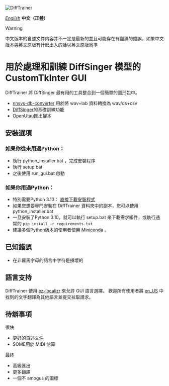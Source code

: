 ![DiffTrainer](https://github.com/agentasteriski/DiffTrainer/blob/main/assets/difftrainerlogo.png?raw=true)

*[English](./README.md)* **中文（正體）**

> [!WARNING]
> 中文版本的自述文件内容并不一定是最新的並且可能存在有翻譯的錯誤，如果中文版本與英文原版有什麽出入的話以英文原版爲準

# 用於處理和訓練 DiffSinger 模型的 CustomTkInter GUI
DiffTrainer 將 DiffSinger 最有用的工具整合到一個簡單的圖形包中。
- [nnsvs-db-converter](https://github.com/UtaUtaUtau/nnsvs-db-converter) 用於將 wav+lab 資料轉換為 wav/ds+csv
- [DiffSinger](https://github.com/openvpi/DiffSinger)的基礎訓練功能
- OpenUtau匯出腳本
## 安裝選項
### 如果你從未用過Python：
- 執行 python_installer.bat ，完成安裝程序
- 執行 setup.bat
- 之後使用 run_gui.bat 啟動

### 如果你用過Python：
- 特別需要Python 3.10： [直接下載安裝程式](https://www.python.org/ftp/python/3.10.11/python-3.10.11-amd64.exe)
- 如果您想要專門安裝在 DiffTrainer 資料夾中的副本，您可以使用 python_installer.bat
- 一旦安裝了Python 3.10，就可以執行 setup.bat 來下載需求組件，或執行通常的 `pip install -r requirements.txt`
- 建議多個Python版本的使用者使用 [Miniconda](https://docs.anaconda.com/free/miniconda/miniconda-other-installer-links/) 。

## 已知錯誤
- 在非羅馬字母的語言中字符是損壞的

## 語言支持
DiffTrainer 使用 [ez-localizr](https://github.com/spicytigermeat/ez-localizr/tree/main) 來允許 GUI 語言選擇。 歡迎所有使用者將 [en_US](/strings/en_US.yaml) 中找到的文字翻譯為其他語言並提交拉取請求。

## 待辦事項
很快
- 更好的自述文件
- SOME用於 MIDI 估算

最終
- 高級匯出
- 更多翻譯
- 一個不 amogus 的圖標
